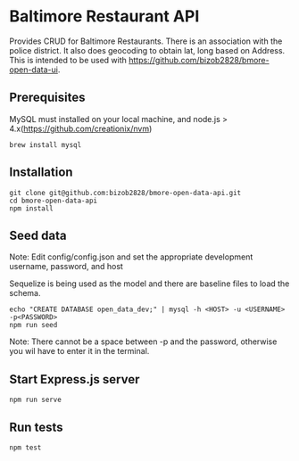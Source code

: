 # Baltimore Restaurant API
Provides CRUD for Baltimore Restaurants.  There is an association with the police district.  It also does geocoding to obtain lat, long based on Address.  This is intended to be used with https://github.com/bizob2828/bmore-open-data-ui.

## Prerequisites
MySQL must installed on your local machine, and node.js > 4.x(https://github.com/creationix/nvm)

```
brew install mysql
```

## Installation

```
git clone git@github.com:bizob2828/bmore-open-data-api.git
cd bmore-open-data-api
npm install
```

## Seed data
Note: Edit config/config.json and set the appropriate development username, password, and host

Sequelize is being used as the model and there are baseline files to load the schema.

```
echo "CREATE DATABASE open_data_dev;" | mysql -h <HOST> -u <USERNAME> -p<PASSWORD>
npm run seed
```

Note: There cannot be a space between -p and the password, otherwise you wil have to enter it in the terminal.

## Start Express.js server
```
npm run serve
```

## Run tests
```
npm test
```

